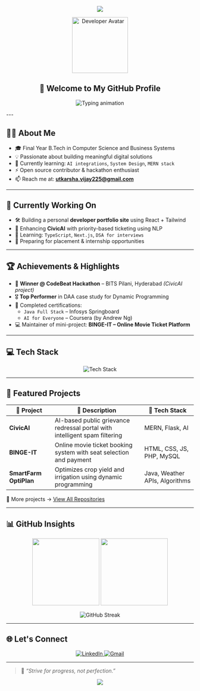 <!-- 🎉 HEADER BANNER -->
<p align="center">
  <img src="https://capsule-render.vercel.app/api?type=waving&color=0d1117&height=250&section=header&text=Hi%20👋%20I'm%20Utkarsha&fontSize=40&fontAlignY=40&desc=Full-Stack%20Developer%20%7C%20CSBS%20Student%20%7C%20Tech%20Explorer&descSize=20&descAlignY=60&theme=tokyonight" />
</p>
<!-- 🧑 GIF AVATAR -->
<p align="center">
  <img src="https://media.giphy.com/media/L1R1tvI9svkIWwpVYr/giphy.gif" width="150" height="150" alt="Developer Avatar" />
</p>
<h2 align="center">🚀 Welcome to My GitHub Profile</h2>
<!-- TYPING ANIMATION -->
<p align="center">
  <img src="https://readme-typing-svg.herokuapp.com?font=Fira+Code&size=22&pause=1000&color=58A6FF&center=true&vCenter=true&width=500&lines=Final+Year+B.Tech+CSBS+Student;Full-Stack+Developer;AI+%7C+Hackathon+Explorer;Open+Source+Contributor" alt="Typing animation" />
</p>
---

## 👨‍💻 About Me

- 🎓 Final Year B.Tech in Computer Science and Business Systems  
- 💡 Passionate about building meaningful digital solutions  
- 🌱 Currently learning: `AI integrations`, `System Design`, `MERN stack`  
- ⚡ Open source contributor & hackathon enthusiast  
- 📫 Reach me at: **utkarsha.vijay225@gmail.com**

---

## 🔧 Currently Working On

- 🛠 Building a personal **developer portfolio site** using React + Tailwind  
- 🤖 Enhancing **CivicAI** with priority-based ticketing using NLP  
- 📘 Learning: `TypeScript`, `Next.js`, `DSA for interviews`  
- 🚀 Preparing for placement & internship opportunities

---

## 🏆 Achievements & Highlights

- 🥇 **Winner @ CodeBeat Hackathon** – BITS Pilani, Hyderabad *(CivicAI project)*  
- 🎖️ **Top Performer** in DAA case study for Dynamic Programming  
- 📜 Completed certifications:
  - `Java Full Stack` – Infosys Springboard  
  - `AI for Everyone` – Coursera (by Andrew Ng)  
- 💻 Maintainer of mini-project: **BINGE-IT – Online Movie Ticket Platform**

---

## 💻 Tech Stack

<p align="center">
  <img src="https://skillicons.dev/icons?i=java,python,js,html,css,react,nodejs,mongodb,mysql,php,firebase,git,github,vscode,postman,figma&perline=8" alt="Tech Stack" />
</p>

---

## 🚀 Featured Projects

| 🚀 Project | 📝 Description | 🧩 Tech Stack |
|-----------|----------------|---------------|
| **CivicAI** | AI-based public grievance redressal portal with intelligent spam filtering | MERN, Flask, AI |
| **BINGE-IT** | Online movie ticket booking system with seat selection and payment | HTML, CSS, JS, PHP, MySQL |
| **SmartFarm OptiPlan** | Optimizes crop yield and irrigation using dynamic programming | Java, Weather APIs, Algorithms |

🔎 More projects → [View All Repositories](https://github.com/CodeWithUtkarsha?tab=repositories)

---

## 📊 GitHub Insights

<p align="center">
  <img src="https://github-readme-stats.vercel.app/api?username=CodeWithUtkarsha&show_icons=true&theme=tokyonight&hide_border=true" height="180"/>
  <img src="https://github-readme-stats.vercel.app/api/top-langs/?username=CodeWithUtkarsha&layout=compact&theme=tokyonight&hide_border=true" height="180"/>
</p>

<p align="center">
  <img src="https://github-readme-streak-stats.herokuapp.com/?user=CodeWithUtkarsha&theme=tokyonight&hide_border=true" alt="GitHub Streak" />
</p>

---

## 🌐 Let's Connect

<p align="center">
  <a href="https://linkedin.com/in/utkarsha-salve-253b95259/" target="_blank">
    <img src="https://img.shields.io/badge/-LinkedIn-0077B5?style=for-the-badge&logo=linkedin&logoColor=white" alt="LinkedIn">
  </a>
  <a href="https://mail.google.com/mail/?view=cm&to=utkarshasalve90@gmail.com" target="_blank">
    <img src="https://img.shields.io/badge/-utkarshasalve90@gmail.com-D14836?style=for-the-badge&logo=gmail&logoColor=white" alt="Gmail">
  </a>
</p>

---

> 🧠 *“Strive for progress, not perfection.”*

<p align="center">
  <img src="https://capsule-render.vercel.app/api?type=waving&color=0d1117&height=100&section=footer" />
</p>
